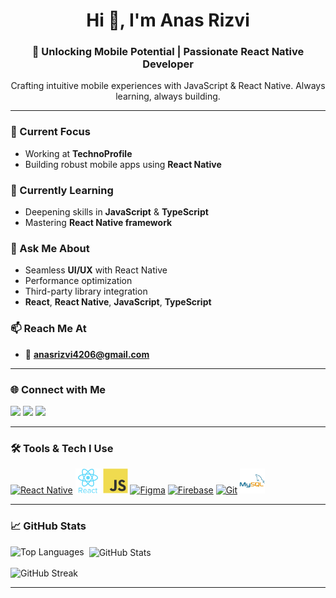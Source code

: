 <h1 align="center">Hi 👋, I'm Anas Rizvi</h1>
<h3 align="center">🚀 Unlocking Mobile Potential | Passionate React Native Developer</h3>

<p align="center">
  Crafting intuitive mobile experiences with JavaScript & React Native. Always learning, always building.
</p>

---

### 🔭 Current Focus
- Working at **TechnoProfile**
- Building robust mobile apps using **React Native**

### 🌱 Currently Learning
- Deepening skills in **JavaScript** & **TypeScript**
- Mastering **React Native framework**

### 💬 Ask Me About
- Seamless **UI/UX** with React Native
- Performance optimization
- Third-party library integration
- **React**, **React Native**, **JavaScript**, **TypeScript**

### 📫 Reach Me At
- 📧 **anasrizvi4206@gmail.com**

---

### 🌐 Connect with Me

<p align="left">
  <a href="mailto:anasrizvi4206@gmail.com"><img src="https://img.shields.io/badge/Gmail-Email-red?logo=gmail" /></a>
  <a href="https://www.buymeacoffee.com/anasrizvi"><img src="https://img.shields.io/badge/Buy Me a Coffee-yellow?logo=buy-me-a-coffee&logoColor=black" /></a>
  <a href="https://ko-fi.com/md_anas_rizvii"><img src="https://img.shields.io/badge/Ko--fi-Support-orange?logo=ko-fi" /></a>
</p>

---

### 🛠️ Tools & Tech I Use

<p align="left">
  <a href="https://reactnative.dev/"><img src="https://reactnative.dev/img/header_logo.svg" alt="React Native" width="40"/></a>
  <a href="https://reactjs.org/"><img src="https://raw.githubusercontent.com/devicons/devicon/master/icons/react/react-original-wordmark.svg" alt="React" width="40"/></a>
  <a href="https://developer.mozilla.org/en-US/docs/Web/JavaScript"><img src="https://raw.githubusercontent.com/devicons/devicon/master/icons/javascript/javascript-original.svg" alt="JavaScript" width="40"/></a>
  <a href="https://www.figma.com/"><img src="https://www.vectorlogo.zone/logos/figma/figma-icon.svg" alt="Figma" width="40"/></a>
  <a href="https://firebase.google.com/"><img src="https://www.vectorlogo.zone/logos/firebase/firebase-icon.svg" alt="Firebase" width="40"/></a>
  <a href="https://git-scm.com/"><img src="https://www.vectorlogo.zone/logos/git-scm/git-scm-icon.svg" alt="Git" width="40"/></a>
  <a href="https://www.mysql.com/"><img src="https://raw.githubusercontent.com/devicons/devicon/master/icons/mysql/mysql-original-wordmark.svg" alt="MySQL" width="40"/></a>
</p>

---

### 📈 GitHub Stats

<p>
  <img align="left" src="https://github-readme-stats.vercel.app/api/top-langs?username=anas-ai&show_icons=true&locale=en&layout=compact" alt="Top Languages"/>
</p>

<p>&nbsp;
  <img align="center" src="https://github-readme-stats.vercel.app/api?username=anas-ai&show_icons=true&locale=en" alt="GitHub Stats"/>
</p>

<p>
  <img align="center" src="https://github-readme-streak-stats.herokuapp.com/?user=anas-ai&" alt="GitHub Streak"/>
</p>

---

